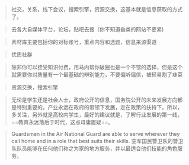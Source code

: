 
> 社交，关系，线下会议，搜索引擎，资源交换，这基本就是信息获取的方式了。

> 去各大自媒体平台，论坛，贴吧去搜（你不知道垂类的网站不要紧)

> 素材库主要包括你的对标账号，重点内容和选题，信息来源渠道

> 优质社群

> 除非你可以接受知识付费，用马内帮你破圈也是一个不错的选择，但是这个就需要你对质量有一个最基础的辨别能力，不要偏听偏信，被轻易割了韭菜

> 资源交换，搜索引擎

> 无论是学生还是社会人士，政府公开的信息，国务院公开的未来发展方向都是特别重要的，产业永远在政府的带领下发展，走在政策的扶持下。所以，多关注，另外就是高校内学生，最好的建议就是，了解行业发展的第一线，==教育永远落后于时代，这点毋庸置疑==。


>Guardsmen in the Air National Guard are able to serve wherever they call home and in a role that best suits their skills.
>空军国民警卫队的警卫队队员能够在任何他们称之为家的地方服务，并以最适合他们技能的角色服务。